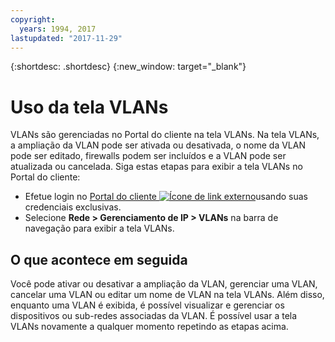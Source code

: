 ```yaml
---
copyright:
  years: 1994, 2017
lastupdated: "2017-11-29"
---
```


{:shortdesc: .shortdesc}
{:new_window: target="_blank"}

# Uso da tela VLANs

VLANs são gerenciadas no Portal do cliente na tela VLANs. Na tela VLANs, a ampliação da VLAN pode ser ativada ou desativada, o nome da VLAN pode ser editado, firewalls podem ser incluídos e a VLAN pode ser atualizada ou cancelada. Siga estas etapas para exibir a tela VLANs no Portal do cliente:

 * Efetue login no [Portal do cliente ![Ícone de link externo](../../icons/launch-glyph.svg "Ícone de link externo")](https://control.softlayer.com/)usando suas credenciais exclusivas.
 * Selecione **Rede > Gerenciamento de IP > VLANs** na barra de navegação para exibir a tela VLANs.

## O que acontece em seguida

Você pode ativar ou desativar a ampliação da VLAN, gerenciar uma VLAN, cancelar uma VLAN ou editar um nome de VLAN na tela VLANs. Além disso, enquanto uma VLAN é exibida, é possível visualizar e gerenciar os dispositivos ou sub-redes associadas da VLAN. 
É possível usar a tela VLANs novamente a qualquer momento repetindo as etapas acima.
